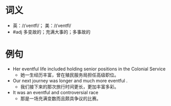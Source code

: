 # 词义
- 英：/ɪˈventfl/； 美：/ɪˈventfl/
- #adj 多变故的；充满大事的；多事故的
# 例句
- Her eventful life included holding senior positions in the Colonial Service
	- 她一生经历丰富，曾在殖民服务局担任高级职位。
- Our next journey was longer and much more eventful .
	- 我们接下来的那次旅行时间更长，更加丰富多彩。
- It was an eventful and controversial race
	- 那是一场充满变数而且颇具争议的比赛。
